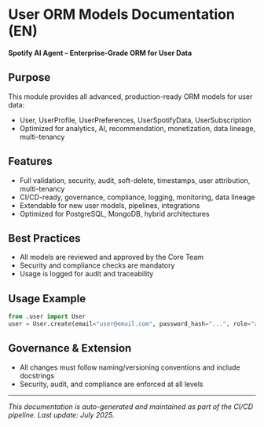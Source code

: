 # User ORM Models Documentation (EN)

**Spotify AI Agent – Enterprise-Grade ORM for User Data**

## Purpose
This module provides all advanced, production-ready ORM models for user data:
- User, UserProfile, UserPreferences, UserSpotifyData, UserSubscription
- Optimized for analytics, AI, recommendation, monetization, data lineage, multi-tenancy

## Features
- Full validation, security, audit, soft-delete, timestamps, user attribution, multi-tenancy
- CI/CD-ready, governance, compliance, logging, monitoring, data lineage
- Extendable for new user models, pipelines, integrations
- Optimized for PostgreSQL, MongoDB, hybrid architectures

## Best Practices
- All models are reviewed and approved by the Core Team
- Security and compliance checks are mandatory
- Usage is logged for audit and traceability

## Usage Example
```python
from .user import User
user = User.create(email="user@email.com", password_hash="...", role="artist")
```

## Governance & Extension
- All changes must follow naming/versioning conventions and include docstrings
- Security, audit, and compliance are enforced at all levels

---
*This documentation is auto-generated and maintained as part of the CI/CD pipeline. Last update: July 2025.*

